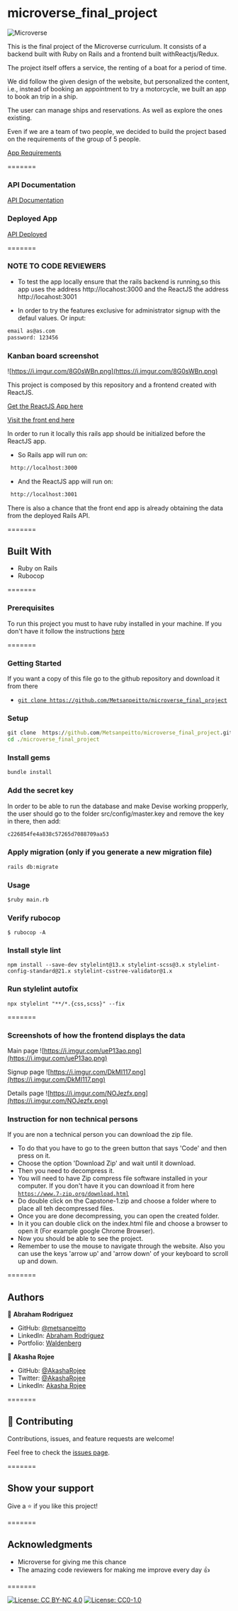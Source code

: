 # microverse_final_project


![Microverse](https://img.shields.io/badge/Microverse-blueviolet)


 This is the final project of the Microverse curriculum. It consists of a backend built with Ruby on Rails and a frontend built withReactjs/Redux. 

 The project itself offers a service, the renting of a boat for a period of time. 

 We did follow the given design of the website, but personalized the content, i.e., instead of booking an appointment to try a motorcycle, we built an app to book an trip in a ship. 

 
The user can manage ships and reservations. As well as explore the ones existing. 

Even if we are a team of two people, we decided to build the project based on the requirements of the group of 5 people.

[App Requirements](https://github.com/microverseinc/curriculum-final-capstone/blob/main/projects/business_requirements.md)

=======

### API Documentation

[API Documentation](https://frozen-dusk-66130.herokuapp.com/api-docs/index.html)

### Deployed App

[API Deployed](https://frozen-dusk-66130.herokuapp.com/items)

=======


### NOTE TO CODE REVIEWERS 

- To test the app locally ensure that the rails backend is running,so this 
app uses the address http://locahost:3000 and the ReactJS the address http://locahost:3001

- In order to try the features exclusive for administrator signup with the defaul values.
Or input: 

```cmd
email as@as.com
password: 123456 
```

### Kanban board screenshot
![https://i.imgur.com/8G0sWBn.png](https://i.imgur.com/8G0sWBn.png)


 This project is composed by this repository and a frontend created with ReactJS. 
 
 [Get the ReactJS App here](https://github.com/Metsanpeitto/microverse_final_project_front)

 [Visit the front end here](https://dry-peak-20261.herokuapp.com/)

 In order to run it locally this rails app should be 
initialized before the ReactJS app.

- So Rails app will run on:

```cmd
 http://localhost:3000
```

- And the ReactJS app will run on:

```cmd
 http://localhost:3001
```
There is also a chance that the front end app is already obtaining the data from the deployed Rails API.

=======

## Built With 

- Ruby on Rails
- Rubocop

=======

### Prerequisites

To run this project you must to have ruby installed in your machine. If you don't have it
follow the instructions [here](https://www.ruby-lang.org/en/documentation/installation/)

=======


### Getting Started

If you want a copy of this file go to the github repository and download it from there

- [`git clone https://github.com/Metsanpeitto/microverse_final_project`](https://github.com/Metsanpeitto/microverse_final_project)


### Setup

```cmd
git clone  https://github.com/Metsanpeitto/microverse_final_project.git
cd ./microverse_final_project
```

### Install gems

```cmd
bundle install
```

### Add the secret key

In order to be able to run the database and make Devise working propperly, the user should go
to the folder src/config/master.key and remove the key in there, then add:

```cmd
c226854fe4a838c57265d7088709aa53
```

### Apply migration (only if you generate a new migration file)

```cmd
rails db:migrate
```

### Usage

```cmd
$ruby main.rb
```

### Verify rubocop

```
$ rubocop -A
```

### Install style lint

```
npm install --save-dev stylelint@13.x stylelint-scss@3.x stylelint-config-standard@21.x stylelint-csstree-validator@1.x
```

### Run stylelint autofix

```
npx stylelint "**/*.{css,scss}" --fix
```
=======


### Screenshots of how the frontend displays the data
Main page
![https://i.imgur.com/ueP13ao.png](https://i.imgur.com/ueP13ao.png)

Signup page
![https://i.imgur.com/DkMI117.png](https://i.imgur.com/DkMI117.png)

Details page
![https://i.imgur.com/NOJezfx.png](https://i.imgur.com/NOJezfx.png)

### Instruction for non technical persons

If you are non a technical person you can download the zip file.

- To do that you have to go to the green button that says 'Code' and then press on it.
- Choose the option 'Download Zip' and wait until it download.
- Then you need to decompress it.
- You will need to have Zip compress file software installed in your computer. If you don't have it you can download it from here
  [`https://www.7-zip.org/download.html`](https://www.7-zip.org/download.html)
- Do double click on the Capstone-1.zip and choose a folder where to place all teh decompressed files.
- Once you are done decompressing, you can open the created folder.
- In it you can double click on the index.html file and choose a browser to open it (For example google Chrome Browser).
- Now you should be able to see the project.
- Remember to use the mouse to navigate through the website. Also you can use the keys 'arrow up' and 'arrow down' of your keyboard
  to scroll up and down.
  

=======


## Authors

👤 **Abraham Rodriguez**

- GitHub: [@metsanpeitto](https://github.com/Metsanpeitto)
- LinkedIn: [Abraham Rodriguez](https://www.linkedin.com/in/abraham-rodriguez-3283a319a/)
- Portfolio: [Waldenberg](https://portfolio.waldenberginc.com)


👤 **Akasha Rojee**

- GitHub: [@AkashaRojee](https://github.com/AkashaRojee)
- Twitter: [@AkashaRojee](https://twitter.com/AkashaRojee)
- LinkedIn: [Akasha Rojee](https://linkedin.com/in/AkashaRojee)


=======

## 🤝 Contributing

Contributions, issues, and feature requests are welcome!

Feel free to check the [issues page](../../issues/).

=======

## Show your support

Give a ⭐️ if you like this project!

=======

## Acknowledgments

- Microverse for giving me this chance
- The amazing code reviewers for making me improve every day :thumbsup:

=======


[![License: CC BY-NC 4.0](https://licensebuttons.net/l/by-nc/4.0/80x15.png)](https://creativecommons.org/licenses/by-nc/4.0/)
[![License: CC0-1.0](https://licensebuttons.net/l/zero/1.0/80x15.png)](http://creativecommons.org/publicdomain/zero/1.0/)



